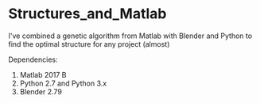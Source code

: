 # Structures_and_Matlab

I've combined a genetic algorithm from Matlab with Blender and Python to find the optimal structure for any project (almost)

Dependencies:
  1) Matlab 2017 B
  2) Python 2.7 and Python 3.x
  3) Blender 2.79
  
